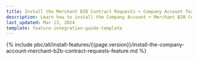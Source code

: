 ```yaml
---
title: Install the Merchant B2B Contract Requests + Company Account feature
description: Learn how to install the Company Account + Merchant B2B Contract Requests feature into your Spryker B2B project.
last_updated: Mar 13, 2024
template: feature-integration-guide-template
---
```


{% include pbc/all/install-features/{{page.version}}/install-the-company-account-merchant-b2b-contract-requests-feature.md %} <!-- To edit, see /_includes/pbc/all/install-features/202404.0/install-the-company-account-merchant-b2b-contract-requests-feature.md -->
